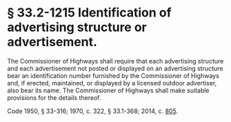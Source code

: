 # § 33.2-1215 Identification of advertising structure or advertisement.

<p>The Commissioner of Highways shall require that each advertising structure and each advertisement not posted or displayed on an advertising structure bear an identification number furnished by the Commissioner of Highways and, if erected, maintained, or displayed by a licensed outdoor advertiser, also bear its name. The Commissioner of Highways shall make suitable provisions for the details thereof.</p><p>Code 1950, § 33-316; 1970, c. 322, § 33.1-368; 2014, c. <a href='http://lis.virginia.gov/cgi-bin/legp604.exe?141+ful+CHAP0805'>805</a>.</p>